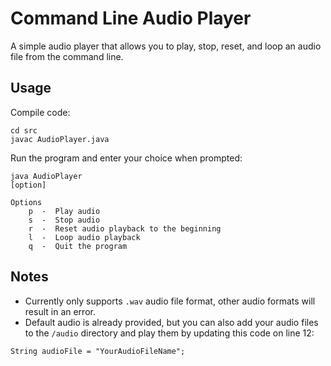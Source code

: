 # Command Line Audio Player

A simple audio player that allows you to play, stop, reset, and loop an audio file from the command line.

## Usage
Compile code:
```
cd src
javac AudioPlayer.java
```

Run the program and enter your choice when prompted:

```
java AudioPlayer
[option]
```
```
Options
    p  -  Play audio
    s  -  Stop audio
    r  -  Reset audio playback to the beginning
    l  -  Loop audio playback
    q  -  Quit the program
```

## Notes
- Currently only supports `.wav` audio file format, other audio formats will result in an error.
- Default audio is already provided, but you can also add your audio files to the `/audio` directory and play them by updating this code on line 12:
```
String audioFile = "YourAudioFileName";
```
